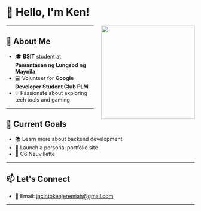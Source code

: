 # 👋 Hello, I'm Ken!
<img src="https://art.pixilart.com/e1e19a997941864.gif" width="250" height="250" align="right" style="margin-left: 20px;"/>

---

## 🧠 About Me
- 🎓 **BSIT** student at **Pamantasan ng Lungsod ng Maynila**
- 💻 Volunteer for **Google Developer Student Club PLM**
- 💡 Passionate about exploring tech tools and gaming

---

## 📌 Current Goals
- 📚 Learn more about backend development  
- 🚀 Launch a personal portfolio site
- 🚿 C6 Neuvillette 

---

## 📫 Let's Connect
- 📧 Email: jacintokenjeremiah@gmail.com

---
